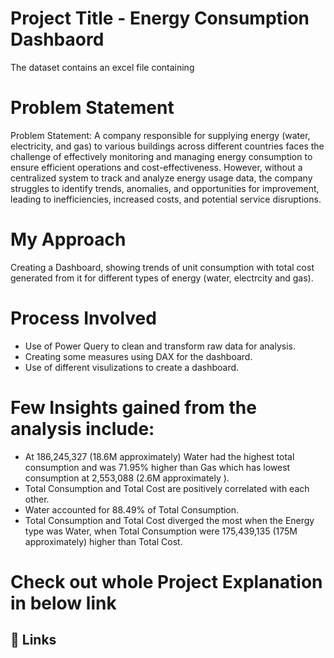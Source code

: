 # Project Title - Energy Consumption Dashbaord
The dataset contains an excel file containing 

# Problem Statement
Problem Statement: 
A company responsible for supplying energy (water, electricity, and gas) to various buildings across different countries faces the challenge of effectively monitoring and managing energy consumption to ensure efficient operations and cost-effectiveness. However, without a centralized system to track and analyze energy usage data, the company struggles to identify trends, anomalies, and opportunities for improvement, leading to inefficiencies, increased costs, and potential service disruptions.

# My Approach
Creating a Dashboard, showing trends of unit consumption with total cost generated from it for different types of energy (water, electrcity and gas).

# Process Involved
* Use of Power Query to clean and transform raw data for analysis.
* Creating some measures using DAX for the dashboard.
* Use of different visulizations to create a dashboard.

# Few Insights gained from the analysis include:
* At 186,245,327 (18.6M approximately) Water had the highest total consumption and was 71.95% higher than Gas which has lowest consumption at 2,553,088 (2.6M approximately ).
* Total Consumption and Total Cost are positively correlated with each other.
* Water accounted for 88.49% of Total Consumption.
* Total Consumption and Total Cost diverged the most when the Energy type was Water, when Total Consumption were 175,439,135 (175M approximately) higher than Total Cost.


#  Check out whole Project Explanation in below link 
## 🔗 Links



